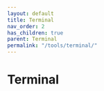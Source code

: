 ```yaml
---
layout: default
title: Terminal
nav_order: 2
has_children: true
parent: Terminal
permalink: "/tools/terminal/"
---
```


# Terminal
